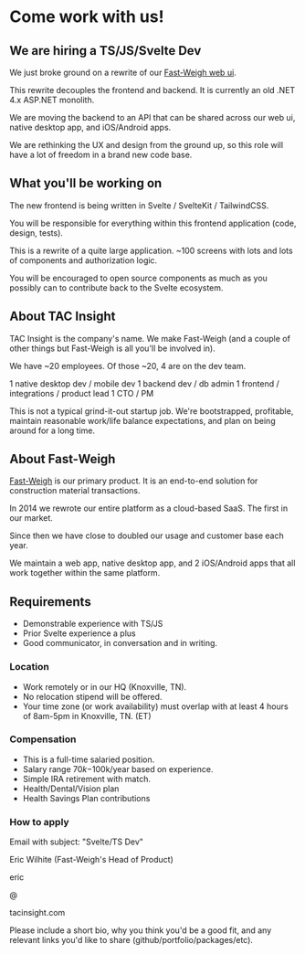 # Come work with us!

## We are hiring a TS/JS/Svelte Dev

We just broke ground on a rewrite of our [Fast-Weigh web ui](https://tacinsight.com).

This rewrite decouples the frontend and backend. It is currently an old .NET 4.x ASP.NET monolith.

We are moving the backend to an API that can be shared across our web ui, native desktop app, and iOS/Android apps.

We are rethinking the UX and design from the ground up, so this role will have a lot of freedom in a brand new code base.

## What you'll be working on

The new frontend is being written in Svelte / SvelteKit / TailwindCSS.

You will be responsible for everything within this frontend application (code, design, tests).

This is a rewrite of a quite large application. ~100 screens with lots and lots of components and authorization logic.

You will be encouraged to open source components as much as you possibly can to contribute back to the Svelte ecosystem.

## About TAC Insight

TAC Insight is the company's name. We make Fast-Weigh (and a couple of other things but Fast-Weigh is all you'll be involved in).

We have ~20 employees. Of those ~20, 4 are on the dev team.

1 native desktop dev / mobile dev
1 backend dev / db admin
1 frontend / integrations / product lead
1 CTO / PM

This is not a typical grind-it-out startup job. We're bootstrapped, profitable, maintain reasonable work/life balance expectations, and plan on being around for a long time.

## About Fast-Weigh

[Fast-Weigh](https://tacinsight.com) is our primary product. It is an end-to-end solution for construction material transactions.

In 2014 we rewrote our entire platform as a cloud-based SaaS. The first in our market.

Since then we have close to doubled our usage and customer base each year.

We maintain a web app, native desktop app, and 2 iOS/Android apps that all work together within the same platform.

## Requirements

- Demonstrable experience with TS/JS
- Prior Svelte experience a plus
- Good communicator, in conversation and in writing.

### Location

- Work remotely or in our HQ (Knoxville, TN).
- No relocation stipend will be offered.
- Your time zone (or work availability) must overlap with at least 4 hours of 8am-5pm in Knoxville, TN. (ET)

### Compensation

- This is a full-time salaried position.
- Salary range $70k-$100k/year based on experience.
- Simple IRA retirement with match.
- Health/Dental/Vision plan
- Health Savings Plan contributions

### How to apply

Email with subject: "Svelte/TS Dev"

Eric Wilhite (Fast-Weigh's Head of Product)

eric

@

tacinsight.com

Please include a short bio, why you think you'd be a good fit, and any relevant links you'd like to share (github/portfolio/packages/etc).

